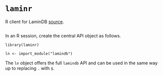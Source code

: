 # `laminr`

R client for LaminDB [source](https://github.com/laminlabs/laminr).

```{include} includes/setup-laminr.md

```

In an R session, create the central API object as follows.

```{r import-lamindb}
library(laminr)

ln <- import_module("lamindb")
```

The `ln` object offers the full `lamindb` API and can be used in the same way up to replacing `.` with `$`.
